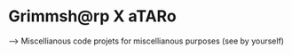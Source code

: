 
# Grimmsh@rp X aTARo

--> Miscellianous code projets for miscellianous purposes (see by yourself)

<!---
grimmsharpXataro/grimmsharpXataro is a ✨ special ✨ repository because its `README.md` (this file) appears on your GitHub profile.
You can click the Preview link to take a look at your changes.
--->
